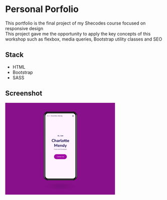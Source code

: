 # Personal Porfolio

This portfolio is the final project of my Shecodes course focused on responsive design  
This project gave me the opportunity to apply the key concepts of this workshop such as flexbox, media queries, Bootstrap utility classes and SEO

## Stack

- HTML
- Bootstrap
- SASS

## Screenshot

<img src="images\personal-porfolio.png" alt="Portfolio mobile version" title="Portfolio" width="350"/>

